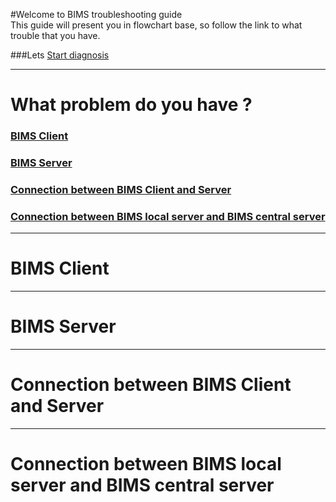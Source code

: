 #Welcome to BIMS troubleshooting guide  
This guide will present you in flowchart base, so follow the link to what trouble that you have.

###Lets [Start diagnosis](#what-problem-do-you-have-?)
    
   
  
-----


# What problem do you have ?

### [BIMS Client](#bims-client ) 

### [BIMS Server](#bims-server)

### [Connection between BIMS Client and Server](#connection-between-bims-client-and-server)

### [Connection between BIMS local server and BIMS central server](#connection-between-bims-local-server-and-bims-central-server)


------


# BIMS Client 


------


# BIMS Server 



------


# Connection between BIMS Client and Server 



------


# Connection between BIMS local server and BIMS central server 